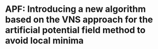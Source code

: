 # APF: Introducing a new algorithm based on the VNS approach for the artificial potential field method to avoid local minima
